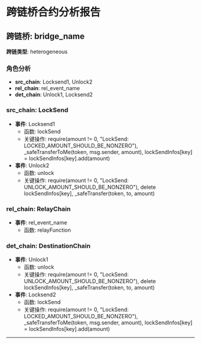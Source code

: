# 跨链桥合约分析报告
## 跨链桥: bridge_name
**跨链类型**: heterogeneous
### 角色分析
- **src_chain**: Locksend1, Unlock2
- **rel_chain**: rel_event_name
- **det_chain**: Unlock1, Locksend2
### src_chain: LockSend
- **事件**: Locksend1
  - 函数: lockSend
  - 关键操作: require(amount != 0, "LockSend: LOCKED_AMOUNT_SHOULD_BE_NONZERO"), _safeTransferToMe(token, msg.sender, amount), lockSendInfos[key] = lockSendInfos[key].add(amount)
- **事件**: Unlock2
  - 函数: unlock
  - 关键操作: require(amount != 0, "LockSend: UNLOCK_AMOUNT_SHOULD_BE_NONZERO"), delete lockSendInfos[key], _safeTransfer(token, to, amount)
### rel_chain: RelayChain
- **事件**: rel_event_name
  - 函数: relayFunction
### det_chain: DestinationChain
- **事件**: Unlock1
  - 函数: unlock
  - 关键操作: require(amount != 0, "LockSend: UNLOCK_AMOUNT_SHOULD_BE_NONZERO"), delete lockSendInfos[key], _safeTransfer(token, to, amount)
- **事件**: Locksend2
  - 函数: lockSend
  - 关键操作: require(amount != 0, "LockSend: LOCKED_AMOUNT_SHOULD_BE_NONZERO"), _safeTransferToMe(token, msg.sender, amount), lockSendInfos[key] = lockSendInfos[key].add(amount)
---
